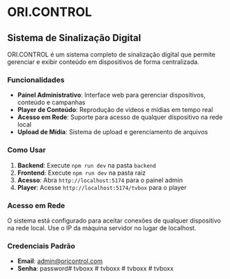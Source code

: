 # ORI.CONTROL

## Sistema de Sinalização Digital

ORI.CONTROL é um sistema completo de sinalização digital que permite gerenciar e exibir conteúdo em dispositivos de forma centralizada.

### Funcionalidades

- **Painel Administrativo**: Interface web para gerenciar dispositivos, conteúdo e campanhas
- **Player de Conteúdo**: Reprodução de vídeos e mídias em tempo real
- **Acesso em Rede**: Suporte para acesso de qualquer dispositivo na rede local
- **Upload de Mídia**: Sistema de upload e gerenciamento de arquivos

### Como Usar

1. **Backend**: Execute `npm run dev` na pasta `backend`
2. **Frontend**: Execute `npm run dev` na pasta raiz
3. **Acesso**: Abra `http://localhost:5174` para o painel admin
4. **Player**: Acesse `http://localhost:5174/tvbox` para o player

### Acesso em Rede

O sistema está configurado para aceitar conexões de qualquer dispositivo na rede local. Use o IP da máquina servidor no lugar de localhost.

### Credenciais Padrão

- **Email**: admin@oricontrol.com
- **Senha**: password#   t v b o x x  
 #   t v b o x x  
 #   t v b o x x  
 #   t v b o x x  
 